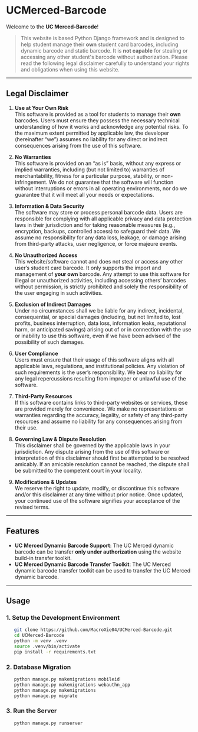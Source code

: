 # UCMerced-Barcode

Welcome to the **UC Merced-Barcode**!

> This website is based Python Django framework and is designed to help student manage their **own** student card
> barcodes, including dynamic barcode and static barcode. It is **not capable** for stealing or accessing any other
> student's barcode without authorization. Please read the following legal disclaimer carefully to understand your
> rights
> and obligations when using this website.

---

## Legal Disclaimer

1. **Use at Your Own Risk**  
   This software is provided as a tool for students to manage their **own** barcodes. Users must ensure they possess the
   necessary technical understanding of how it works and acknowledge any potential risks. To the maximum extent
   permitted by applicable law, the developer (hereinafter “we”) assumes no liability for any direct or indirect
   consequences arising from the use of this software.

2. **No Warranties**  
   This software is provided on an “as is” basis, without any express or implied warranties, including (but not limited
   to) warranties of merchantability, fitness for a particular purpose, stability, or non-infringement. We do not
   guarantee that the software will function without interruptions or errors in all operating environments, nor do we
   guarantee that it will meet all your needs or expectations.

3. **Information & Data Security**  
   The software may store or process personal barcode data. Users are responsible for complying with all applicable
   privacy and data protection laws in their jurisdiction and for taking reasonable measures (e.g., encryption, backups,
   controlled access) to safeguard their data. We assume no responsibility for any data loss, leakage, or damage arising
   from third-party attacks, user negligence, or force majeure events.

4. **No Unauthorized Access**  
   This website/software cannot and does not steal or access any other user’s student card barcode. It only supports the
   import and management of **your own** barcode. Any attempt to use this software for illegal or unauthorized
   activities, including accessing others’ barcodes without permission, is strictly prohibited and solely the
   responsibility of the user engaging in such activities.

5. **Exclusion of Indirect Damages**  
   Under no circumstances shall we be liable for any indirect, incidental, consequential, or special damages (including,
   but not limited to, lost profits, business interruption, data loss, information leaks, reputational harm, or
   anticipated savings) arising out of or in connection with the use or inability to use this software, even if we have
   been advised of the possibility of such damages.

6. **User Compliance**  
   Users must ensure that their usage of this software aligns with all applicable laws, regulations, and institutional
   policies. Any violation of such requirements is the user’s responsibility. We bear no liability for any legal
   repercussions resulting from improper or unlawful use of the software.

7. **Third-Party Resources**  
   If this software contains links to third-party websites or services, these are provided merely for convenience. We
   make no representations or warranties regarding the accuracy, legality, or safety of any third-party resources and
   assume no liability for any consequences arising from their use.

8. **Governing Law & Dispute Resolution**  
   This disclaimer shall be governed by the applicable laws in your jurisdiction. Any dispute arising from the use of
   this software or interpretation of this disclaimer should first be attempted to be resolved amicably. If an amicable
   resolution cannot be reached, the dispute shall be submitted to the competent court in your locality.

9. **Modifications & Updates**  
   We reserve the right to update, modify, or discontinue this software and/or this disclaimer at any time without prior
   notice. Once updated, your continued use of the software signifies your acceptance of the revised terms.

---

## Features

- **UC Merced Dynamic Barcode Support**: The UC Merced dynamic barcode can be transfer **only under authorization** using the website build-in transfer toolkit.
- **UC Merced Dynamic Barcode Transfer Toolkit**: The UC Merced dynamic barcode transfer toolkit can be used to transfer the UC Merced dynamic barcode.

---

## Usage

### 1. Setup the Development Environment

```bash
   git clone https://github.com/MacroXie04/UCMerced-Barcode.git
   cd UCMerced-Barcode
   python -m venv .venv
   source .venv/bin/activate
   pip install -r requirements.txt
```

### 2. Database Migration

```bash
   python manage.py makemigrations mobileid
   python manage.py makemigrations webauthn_app
   python manage.py makemigrations
   python manage.py migrate
```

### 3. Run the Server

```bash
   python manage.py runserver
```
